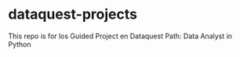# dataquest-projects
This repo is for los Guided Project en Dataquest Path: Data Analyst in Python 
